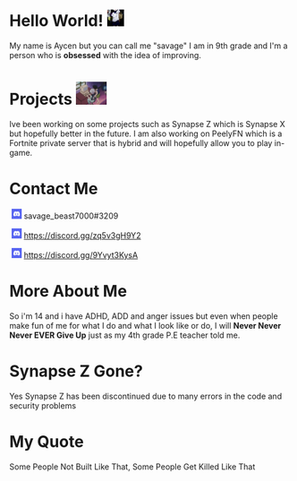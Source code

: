 # Hello World!&nbsp;<img src="https://raw.githubusercontent.com/savegebeast7000/savegebeast7000/main/IKNm.gif" width="30px">
My name is Aycen but you can call me "savage" I am in 9th grade and I'm a person who is **obsessed** with the idea of improving.

# Projects&nbsp;<img src="https://raw.githubusercontent.com/savegebeast7000/savegebeast7000/main/S-AHunterxHunter-49x264-vorbis603A2DACmkv_snapshot_1225_20120705_180231.png" width="55px">
Ive been working on some projects such as Synapse Z which is Synapse X but hopefully better in the future.
I am also working on PeelyFN which is a Fortnite private server that is hybrid and will hopefully allow you to play in-game.


# Contact Me
&nbsp;<img src="https://raw.githubusercontent.com/savegebeast7000/savegebeast7000/main/PRywUXcqg0v5DD6s7C3LyQ.jpeg" width="18px"> savage_beast7000#3209

&nbsp;<img src="https://raw.githubusercontent.com/savegebeast7000/savegebeast7000/main/PRywUXcqg0v5DD6s7C3LyQ.jpeg" width="18px"> https://discord.gg/zq5v3gH9Y2

&nbsp;<img src="https://raw.githubusercontent.com/savegebeast7000/savegebeast7000/main/PRywUXcqg0v5DD6s7C3LyQ.jpeg" width="18px"> https://discord.gg/9Yvyt3KysA

# More About Me
So i'm 14 and i have ADHD, ADD and anger issues but even when people make fun of me for what I do and what I look like or do, I will **Never Never Never EVER Give Up** just as my 4th grade P.E teacher told me.

# Synapse Z Gone?
Yes Synapse Z has been discontinued due to many errors in the code and security problems

# My Quote
Some People Not Built Like That, Some People Get Killed Like That
